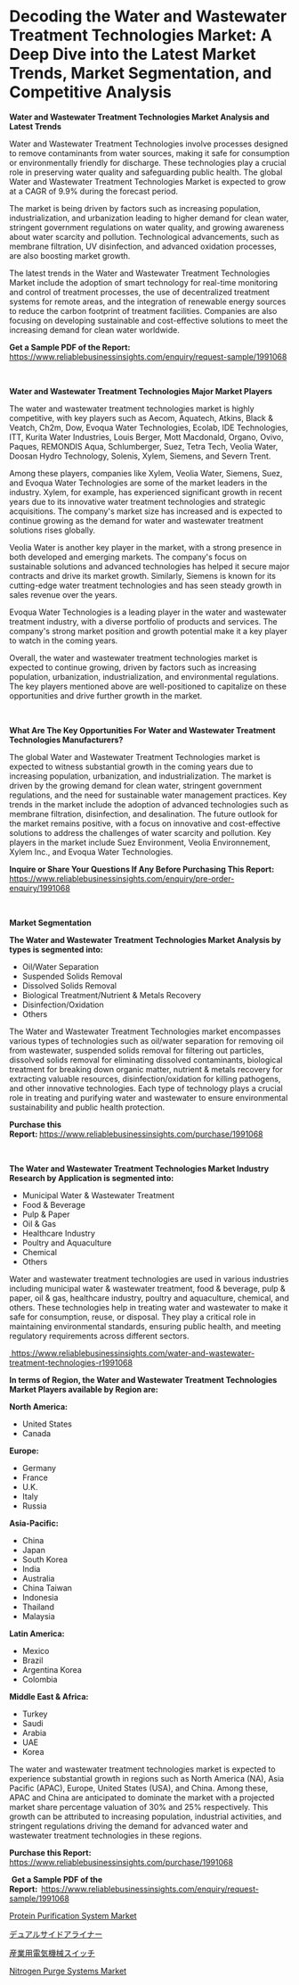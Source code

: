 <p><h1>Decoding the Water and Wastewater Treatment Technologies Market: A Deep Dive into the Latest Market Trends, Market Segmentation, and Competitive Analysis</h1></p><p><strong>Water and Wastewater Treatment Technologies Market Analysis and Latest Trends</strong></p>
<p><p>Water and Wastewater Treatment Technologies involve processes designed to remove contaminants from water sources, making it safe for consumption or environmentally friendly for discharge. These technologies play a crucial role in preserving water quality and safeguarding public health. The global Water and Wastewater Treatment Technologies Market is expected to grow at a CAGR of 9.9% during the forecast period.</p><p>The market is being driven by factors such as increasing population, industrialization, and urbanization leading to higher demand for clean water, stringent government regulations on water quality, and growing awareness about water scarcity and pollution. Technological advancements, such as membrane filtration, UV disinfection, and advanced oxidation processes, are also boosting market growth.</p><p>The latest trends in the Water and Wastewater Treatment Technologies Market include the adoption of smart technology for real-time monitoring and control of treatment processes, the use of decentralized treatment systems for remote areas, and the integration of renewable energy sources to reduce the carbon footprint of treatment facilities. Companies are also focusing on developing sustainable and cost-effective solutions to meet the increasing demand for clean water worldwide.</p></p>
<p><strong>Get a Sample PDF of the Report:&nbsp;</strong> <a href="https://www.reliablebusinessinsights.com/enquiry/request-sample/1991068">https://www.reliablebusinessinsights.com/enquiry/request-sample/1991068</a></p>
<p>&nbsp;</p>
<p><strong>Water and Wastewater Treatment Technologies Major Market Players</strong></p>
<p><p>The water and wastewater treatment technologies market is highly competitive, with key players such as Aecom, Aquatech, Atkins, Black & Veatch, Ch2m, Dow, Evoqua Water Technologies, Ecolab, IDE Technologies, ITT, Kurita Water Industries, Louis Berger, Mott Macdonald, Organo, Ovivo, Paques, REMONDIS Aqua, Schlumberger, Suez, Tetra Tech, Veolia Water, Doosan Hydro Technology, Solenis, Xylem, Siemens, and Severn Trent.</p><p>Among these players, companies like Xylem, Veolia Water, Siemens, Suez, and Evoqua Water Technologies are some of the market leaders in the industry. Xylem, for example, has experienced significant growth in recent years due to its innovative water treatment technologies and strategic acquisitions. The company's market size has increased and is expected to continue growing as the demand for water and wastewater treatment solutions rises globally.</p><p>Veolia Water is another key player in the market, with a strong presence in both developed and emerging markets. The company's focus on sustainable solutions and advanced technologies has helped it secure major contracts and drive its market growth. Similarly, Siemens is known for its cutting-edge water treatment technologies and has seen steady growth in sales revenue over the years.</p><p>Evoqua Water Technologies is a leading player in the water and wastewater treatment industry, with a diverse portfolio of products and services. The company's strong market position and growth potential make it a key player to watch in the coming years.</p><p>Overall, the water and wastewater treatment technologies market is expected to continue growing, driven by factors such as increasing population, urbanization, industrialization, and environmental regulations. The key players mentioned above are well-positioned to capitalize on these opportunities and drive further growth in the market.</p></p>
<p>&nbsp;</p>
<p><strong>What Are The Key Opportunities For Water and Wastewater Treatment Technologies Manufacturers?</strong></p>
<p><p>The global Water and Wastewater Treatment Technologies market is expected to witness substantial growth in the coming years due to increasing population, urbanization, and industrialization. The market is driven by the growing demand for clean water, stringent government regulations, and the need for sustainable water management practices. Key trends in the market include the adoption of advanced technologies such as membrane filtration, disinfection, and desalination. The future outlook for the market remains positive, with a focus on innovative and cost-effective solutions to address the challenges of water scarcity and pollution. Key players in the market include Suez Environment, Veolia Environnement, Xylem Inc., and Evoqua Water Technologies.</p></p>
<p><strong>Inquire or Share Your Questions If Any Before Purchasing This Report:</strong> <a href="https://www.reliablebusinessinsights.com/enquiry/pre-order-enquiry/1991068">https://www.reliablebusinessinsights.com/enquiry/pre-order-enquiry/1991068</a></p>
<p>&nbsp;</p>
<p><strong>Market Segmentation</strong></p>
<p><strong>The Water and Wastewater Treatment Technologies Market Analysis by types is segmented into:</strong></p>
<p><ul><li>Oil/Water Separation</li><li>Suspended Solids Removal</li><li>Dissolved Solids Removal</li><li>Biological Treatment/Nutrient & Metals Recovery</li><li>Disinfection/Oxidation</li><li>Others</li></ul></p>
<p><p>The Water and Wastewater Treatment Technologies market encompasses various types of technologies such as oil/water separation for removing oil from wastewater, suspended solids removal for filtering out particles, dissolved solids removal for eliminating dissolved contaminants, biological treatment for breaking down organic matter, nutrient & metals recovery for extracting valuable resources, disinfection/oxidation for killing pathogens, and other innovative technologies. Each type of technology plays a crucial role in treating and purifying water and wastewater to ensure environmental sustainability and public health protection.</p></p>
<p><strong>Purchase this Report:&nbsp;</strong><a href="https://www.reliablebusinessinsights.com/purchase/1991068">https://www.reliablebusinessinsights.com/purchase/1991068</a></p>
<p>&nbsp;</p>
<p><strong>The Water and Wastewater Treatment Technologies Market Industry Research by Application is segmented into:</strong></p>
<p><ul><li>Municipal Water & Wastewater Treatment</li><li>Food & Beverage</li><li>Pulp & Paper</li><li>Oil & Gas</li><li>Healthcare Industry</li><li>Poultry and Aquaculture</li><li>Chemical</li><li>Others</li></ul></p>
<p><p>Water and wastewater treatment technologies are used in various industries including municipal water & wastewater treatment, food & beverage, pulp & paper, oil & gas, healthcare industry, poultry and aquaculture, chemical, and others. These technologies help in treating water and wastewater to make it safe for consumption, reuse, or disposal. They play a critical role in maintaining environmental standards, ensuring public health, and meeting regulatory requirements across different sectors.</p></p>
<p><a href="https://www.reliablebusinessinsights.com/water-and-wastewater-treatment-technologies-r1991068">&nbsp;https://www.reliablebusinessinsights.com/water-and-wastewater-treatment-technologies-r1991068</a></p>
<p><strong>In terms of Region, the Water and Wastewater Treatment Technologies Market Players available by Region are:</strong></p>
<p>
    <p> <strong> North America: </strong>
        <ul>
            <li>United States</li>
            <li>Canada</li>
        </ul>
        </p> 
    <p> <strong> Europe: </strong>
        <ul>
            <li>Germany</li>
            <li>France</li>
            <li>U.K.</li>
            <li>Italy</li>
            <li>Russia</li>
        </ul>
        </p> 
    <p> <strong> Asia-Pacific: </strong>
        <ul>
            <li>China</li>
            <li>Japan</li>
            <li>South Korea</li>
            <li>India</li>
            <li>Australia</li>
            <li>China Taiwan</li>
            <li>Indonesia</li>
            <li>Thailand</li>
            <li>Malaysia</li>
        </ul>
        </p> 
    <p> <strong> Latin America: </strong>
        <ul>
            <li>Mexico</li>
            <li>Brazil</li>
            <li>Argentina Korea</li>
            <li>Colombia</li>
        </ul>
        </p> 
    <p> <strong> Middle East & Africa: </strong>
        <ul>
            <li>Turkey</li>
            <li>Saudi</li>
            <li>Arabia</li>
            <li>UAE</li>
            <li>Korea</li>
        </ul>
    </p>
    </p>
<p><p>The water and wastewater treatment technologies market is expected to experience substantial growth in regions such as North America (NA), Asia Pacific (APAC), Europe, United States (USA), and China. Among these, APAC and China are anticipated to dominate the market with a projected market share percentage valuation of 30% and 25% respectively. This growth can be attributed to increasing population, industrial activities, and stringent regulations driving the demand for advanced water and wastewater treatment technologies in these regions.</p></p>
<p><strong>Purchase this Report: </strong><a href="https://www.reliablebusinessinsights.com/purchase/1991068">https://www.reliablebusinessinsights.com/purchase/1991068</a></p>
<p>&nbsp;<strong>Get a Sample PDF of the Report:&nbsp;&nbsp;</strong><a href="https://www.reliablebusinessinsights.com/enquiry/request-sample/1991068">https://www.reliablebusinessinsights.com/enquiry/request-sample/1991068</a></p>
<p><strong></strong></p>
<p><p><a href="https://github.com/DeonteStanton2023/Market-Research-Report-List-2/blob/main/protein-purification-system-market.md">Protein Purification System Market</a></p><p><a href="https://github.com/RudyBoyer2017/Market-Research-Report-List-2/blob/main/6820953179680.md">デュアルサイドアライナー</a></p><p><a href="https://github.com/BrionnaBoyle/Market-Research-Report-List-1/blob/main/4031358179681.md">産業用電気機械スイッチ</a></p><p><a href="https://github.com/ZackaryHalvorson2023/Market-Research-Report-List-1/blob/main/nitrogen-purge-systems-market.md">Nitrogen Purge Systems Market</a></p></p>